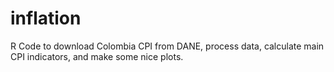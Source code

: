 # inflation
R Code to download Colombia CPI from DANE, process data, calculate main CPI indicators, and make some nice plots.
